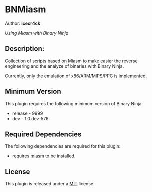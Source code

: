 # BNMiasm

Author: **icecr4ck**

_Using Miasm with Binary Ninja_

## Description:

Collection of scripts based on Miasm to make easier the reverse engineering and the analyze of binaries with Binary Ninja.

Currently, only the emulation of x86/ARM/MIPS/PPC is implemented.

## Minimum Version

This plugin requires the following minimum version of Binary Ninja:

 * release - 9999
 * dev - 1.0.dev-576

## Required Dependencies

The following dependencies are required for this plugin:

 * requires [miasm](https://github.com/cea-sec/miasm) to be installed.

## License

This plugin is released under a [MIT](LICENSE) license.

